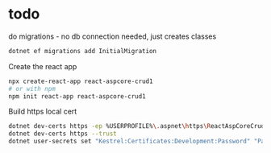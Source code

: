# todo

do migrations - no db connection needed, just creates classes
```bash
dotnet ef migrations add InitialMigration
```

Create the react app
```bash
npx create-react-app react-aspcore-crud1
# or with npm
npm init react-app react-aspcore-crud1
```
Build https local cert
```bash
dotnet dev-certs https -ep %USERPROFILE%\.aspnet\https\ReactAspCoreCrud1.pfx -p Pa55w0rd!
dotnet dev-certs https --trust
dotnet user-secrets set "Kestrel:Certificates:Development:Password" "Pa55w0rd!"
```